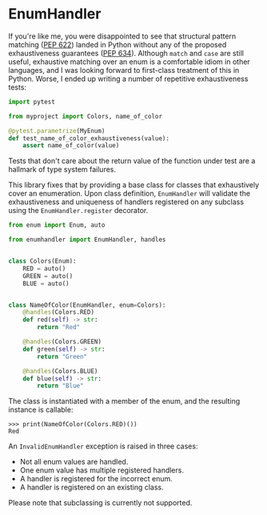 # EnumHandler

If you're like me, you were disappointed to see that structural pattern matching ([PEP 622]) landed in Python without any of the proposed exhaustiveness guarantees ([PEP 634]).
Although `match` and `case` are still useful, exhaustive matching over an enum is a comfortable idiom in other languages, and I was looking forward to first-class treatment of this in Python.
Worse, I ended up writing a number of repetitive exhaustiveness tests:

```python
import pytest

from myproject import Colors, name_of_color

@pytest.parametrize(MyEnum)
def test_name_of_color_exhaustiveness(value):
    assert name_of_color(value)
```

Tests that don't care about the return value of the function under test are a hallmark of type system failures.

This library fixes that by providing a base class for classes that exhaustively cover an enumeration.
Upon class definition, `EnumHandler` will validate the exhaustiveness and uniqueness of handlers registered on any subclass using the `EnumHandler.register` decorator.

```python
from enum import Enum, auto

from enumhandler import EnumHandler, handles


class Colors(Enum):
    RED = auto()
    GREEN = auto()
    BLUE = auto()


class NameOfColor(EnumHandler, enum=Colors):
    @handles(Colors.RED)
    def red(self) -> str:
        return "Red"

    @handles(Colors.GREEN)
    def green(self) -> str:
        return "Green"

    @handles(Colors.BLUE)
    def blue(self) -> str:
        return "Blue"
```

The class is instantiated with a member of the enum, and the resulting instance is callable:

```pycon
>>> print(NameOfColor(Colors.RED)())
Red
```

An `InvalidEnumHandler` exception is raised in three cases:

- Not all enum values are handled.
- One enum value has multiple registered handlers.
- A handler is registered for the incorrect enum.
- A handler is registered on an existing class.

Please note that subclassing is currently not supported.

[PEP 622]: https://peps.python.org/pep-0622/
[PEP 634]: https://peps.python.org/pep-0634/
